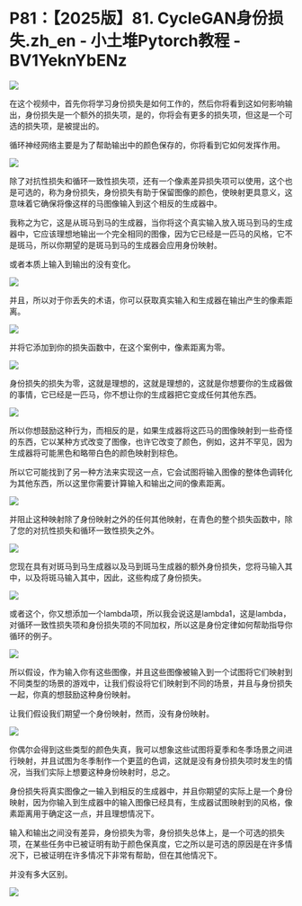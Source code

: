 # P81：【2025版】81. CycleGAN身份损失.zh_en - 小土堆Pytorch教程 - BV1YeknYbENz

![](img/b73e7a2ddabeeac2ab2f89146f3127a6_0.png)

在这个视频中，首先你将学习身份损失是如何工作的，然后你将看到这如何影响输出，身份损失是一个额外的损失项，是的，你将会有更多的损失项，但这是一个可选的损失项，是被提出的。

循环神经网络主要是为了帮助输出中的颜色保存的，你将看到它如何发挥作用。

![](img/b73e7a2ddabeeac2ab2f89146f3127a6_2.png)

除了对抗性损失和循环一致性损失项，还有一个像素差异损失项可以使用，这个也是可选的，称为身份损失，身份损失有助于保留图像的颜色，使映射更具意义，这意味着它确保将像这样的马图像输入到这个相反的生成器中。

我称之为它，这是从斑马到马的生成器，当你将这个真实输入放入斑马到马的生成器中，它应该理想地输出一个完全相同的图像，因为它已经是一匹马的风格，它不是斑马，所以你期望的是斑马到马的生成器会应用身份映射。

或者本质上输入到输出的没有变化。

![](img/b73e7a2ddabeeac2ab2f89146f3127a6_4.png)

并且，所以对于你丢失的术语，你可以获取真实输入和生成器在输出产生的像素距离。

![](img/b73e7a2ddabeeac2ab2f89146f3127a6_6.png)

并将它添加到你的损失函数中，在这个案例中，像素距离为零。

![](img/b73e7a2ddabeeac2ab2f89146f3127a6_8.png)

身份损失的损失为零，这就是理想的，这就是理想的，这就是你想要你的生成器做的事情，它已经是一匹马，你不想让你的生成器把它变成任何其他东西。



![](img/b73e7a2ddabeeac2ab2f89146f3127a6_10.png)

所以你想鼓励这种行为，而相反的是，如果生成器将这匹马的图像映射到一些奇怪的东西，它以某种方式改变了图像，也许它改变了颜色，例如，这并不罕见，因为生成器将可能黑色和略带白色的颜色映射到棕色。

所以它可能找到了另一种方法来实现这一点，它会试图将输入图像的整体色调转化为其他东西，所以这里你需要计算输入和输出之间的像素距离。



![](img/b73e7a2ddabeeac2ab2f89146f3127a6_12.png)

并阻止这种映射除了身份映射之外的任何其他映射，在青色的整个损失函数中，除了您的对抗性损失和循环一致性损失之外。



![](img/b73e7a2ddabeeac2ab2f89146f3127a6_14.png)

您现在具有对斑马到马生成器以及马到斑马生成器的额外身份损失，您将马输入其中，以及将斑马输入其中，因此，这些构成了身份损失。



![](img/b73e7a2ddabeeac2ab2f89146f3127a6_16.png)

或者这个，你又想添加一个lambda项，所以我会说这是lambda1，这是lambda，对循环一致性损失项和身份损失项的不同加权，所以这是身份定律如何帮助指导你循环的例子。



![](img/b73e7a2ddabeeac2ab2f89146f3127a6_18.png)

所以假设，作为输入你有这些图像，并且这些图像被输入到一个试图将它们映射到不同类型的场景的游戏中，让我们假设将它们映射到不同的场景，并且与身份损失一起，你真的想鼓励这种身份映射。

让我们假设我们期望一个身份映射，然而，没有身份映射。

![](img/b73e7a2ddabeeac2ab2f89146f3127a6_20.png)

你偶尔会得到这些类型的颜色失真，我可以想象这些试图将夏季和冬季场景之间进行映射，并且试图为冬季制作一个更蓝的色调，这就是没有身份损失项时发生的情况，当我们实际上想要这种身份映射时，总之。

身份损失将真实图像之一输入到相反的生成器中，并且你期望的实际上是一个身份映射，因为你输入到生成器中的输入图像已经具有，生成器试图映射到的风格，像素距离用于确定这一点，并且理想情况下。

输入和输出之间没有差异，身份损失为零，身份损失总体上，是一个可选的损失项，在某些任务中已被证明有助于颜色保真度，它之所以是可选的原因是在许多情况下，已被证明在许多情况下非常有帮助，但在其他情况下。

并没有多大区别。

![](img/b73e7a2ddabeeac2ab2f89146f3127a6_22.png)